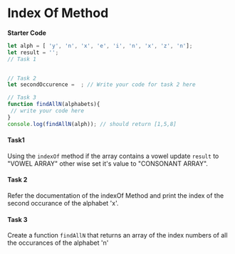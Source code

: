 # Index Of Method

**Starter Code**
```js
let alph = [ 'y', 'n', 'x', 'e', 'i', 'n', 'x', 'z', 'n'];
let result = '';
// Task 1


// Task 2
let secondOccurence =  ; // Write your code for task 2 here

// Task 3
function findAllN(alphabets){
 // write your code here
}
console.log(findAllN(alph)); // should return [1,5,8]
```
#### Task1
Using the `indexOf` method if the array contains a vowel update `result` to "VOWEL ARRAY" other wise set it's value to  "CONSONANT ARRAY".

#### Task 2
Refer the documentation of the indexOf Method and print the index of the second occurance of the alphabet 'x'.

#### Task 3
Create a function `findAllN` that returns an array of the index numbers of all the occurances of the alphabet 'n'
 
